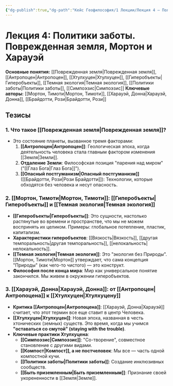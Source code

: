 ```yaml
---
{"dg-publish":true,"dg-path":"Кейс Геофилософия/1 Лекции/Лекция 4 – Политики заботы","permalink":"/kejs-geofilosofiya/1-lekczii/lekcziya-4-politiki-zaboty/"}
---
```


# Лекция 4: Политики заботы. Поврежденная земля, Мортон и Харауэй

**Основные понятия:** [[Поврежденная земля\|Поврежденная земля]], [[Антропоцен\|Антропоцен]], [[Хтулхуцен\|Хтулхуцен]], [[Гиперобъекты\|Гиперобъекты]], [[Темная экология\|Темная экология]], [[Политики заботы\|Политики заботы]], [[Симпоэзис\|Симпоэзис]]
**Ключевые авторы:** [[Мортон, Тимоти\|Мортон, Тимоти]], [[Харауэй, Донна\|Харауэй, Донна]], [[Брайдотти, Рози\|Брайдотти, Рози]]

## Тезисы

### 1. Что такое [[Поврежденная земля\|Поврежденная земля]]?
- Это состояние планеты, вызванное тремя факторами:
    1.  **[[Антропоцен\|Антропоцен]]**: Геологическая эпоха, когда деятельность человека стала главным фактором изменения [[Земля\|Земли]].
    2.  **Отдаление Земли**: Философская позиция "парения над миром" ("[[Глаз Бога\|Глаз Бога]]").
    3.  **[[Опасный постгуманизм\|Опасный постгуманизм]]** ([[Брайдотти, Рози\|Рози Брайдотти]]): Технологии, которые обходятся без человека и несут опасность.

### 2. [[Мортон, Тимоти\|Мортон, Тимоти]]: [[Гиперобъекты\|Гиперобъекты]] и [[Темная экология\|Темная экология]]
- **[[Гиперобъекты\|Гиперобъекты]]**: Это сущности, настолько растянутые во времени и пространстве, что мы не можем воспринять их целиком. Примеры: глобальное потепление, пластик, капитализм.
- **Характеристики гиперобъектов**: [[Вязкость\|Вязкость]], [[другая темпоральность\|другая темпоральность]], [[нелокальность\|нелокальность]].
- **[[Темная экология\|Темная экология]]**: Это "экология без Природы". [[Мортон, Тимоти\|Мортон]] утверждает, что сама концепция "Природы" (как чего-то чистого) — это конструкт.
- **Философия после конца мира**: Мир как универсальное понятие закончился. Мы живем в окружении гиперобъектов.

### 3. [[Харауэй, Донна\|Харауэй, Донна]]: от [[Антропоцен\|Антропоцена]] к [[Хтулхуцен\|Хтулхуцену]]
- **Критика [[Антропоцен\|Антропоцена]]**: [[Харауэй, Донна\|Харауэй]] считает, что этот термин все еще ставит в центр Человека.
- **[[Хтулхуцен\|Хтулхуцен]]**: Новая эпоха, названная в честь хтонических (земных) существ. Это время, когда мы учимся **"оставаться со смутой" (staying with the trouble)**.
- **Ключевые практики Хтулхуцена**:
    - **[[Симпоэзис\|Симпоэзис]]**: "Со-творение", совместное становление с другими видами.
    - **[[Компост\|Компост]], а не постчеловек**: Мы все — часть одной компостной кучи.
    - **[[Политики заботы\|Политики заботы]]**: Создание инклюзивных сообществ.
    - **[[Быть приземленным\|Быть приземленным]]**: Признание своей укорененности в [[Земля\|Земле]].
